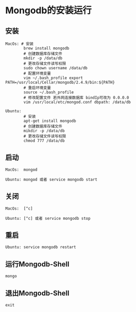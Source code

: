 # Mongodb的安装运行

## 安装

```
MacOs: # 安装 
		brew install mongodb
		# 创建数据库存储文件
		mkdir -p /data/db
		# 更改存储文件读写权限
		sudo chown username /data/db
		# 配置环境变量
		vim ~/.bash_profile export PATH=/usr/local/Cellar/mongodb/2.4.9/bin:${PATH}
		# 重启环境变量
		source ~/.bash_profile
		# 修改配置文件 若外网连接数据库 bindIp可改为 0.0.0.0
		vim /usr/local/etc/mongod.conf dbpath: /data/db

Ubuntu:
		# 安装 
		apt-get install mongodb
        # 创建数据库存储文件
        mikdir -p /data/db
        # 更改存储文件读写权限
        chmod 777 /data/db
```

## 启动

```
MacOs:  mongod

Ubuntu: mongod 或者 service mongodb start
```

## 关闭

```
MacOs:  [^c]

Ubuntu: [^c] 或者 service mongodb stop
```

## 重启

```
Ubuntu: service mongodb restart
```

## 运行Mongodb-Shell

```
mongo
```

## 退出Mongodb-Shell

```
exit
```